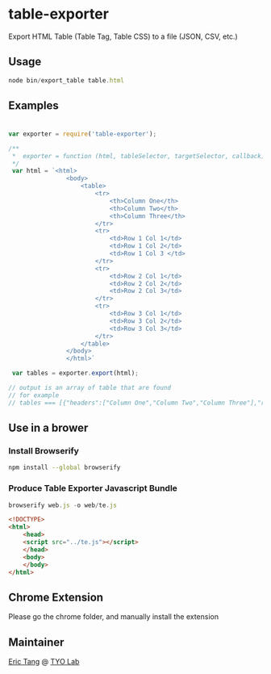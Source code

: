 # table-exporter

Export HTML Table (Table Tag, Table CSS) to a file (JSON, CSV, etc.)

## Usage

```javascript
node bin/export_table table.html 
```

## Examples

### 

```javascript

var exporter = require('table-exporter');

/**
 *  exporter = function (html, tableSelector, targetSelector, callback)
 */
 var html = `<html>
                <body>
                    <table>
                        <tr>
                            <th>Column One</th>
                            <th>Column Two</th>
                            <th>Column Three</th>
                        </tr>
                        <tr>
                            <td>Row 1 Col 1</td>
                            <td>Row 1 Col 2</td>
                            <td>Row 1 Col 3 </td>
                        </tr>
                        <tr>
                            <td>Row 2 Col 1</td>
                            <td>Row 2 Col 2</td>
                            <td>Row 2 Col 3</td>
                        </tr>
                        <tr>
                            <td>Row 3 Col 1</td>
                            <td>Row 3 Col 2</td>
                            <td>Row 3 Col 3</td>
                        </tr>
                    </table>
                </body>
                </html>`

 var tables = exporter.export(html);

// output is an array of table that are found
// for example
// tables === [{"headers":["Column One","Column Two","Column Three"],"rows":[["Row 1 Col 1","Row 1 Col 2","Row 1 Col 3 "],["Row 2 Col 1","Row 2 Col 2","Row 2 Col 3"],["Row 3 Col 1","Row 3 Col 2","Row 3 Col 3"]]}]

```

## Use in a brower

### Install Browserify

```bash
npm install --global browserify
```

### Produce Table Exporter Javascript Bundle

```javascript
browserify web.js -o web/te.js
```

```html
<!DOCTYPE>
<html>
    <head>
    <script src="../te.js"></script>
    </head>
    <body>
    </body>
</html>
```

## Chrome Extension
Please go the chrome folder, and manually install the extension
## Maintainer

[Eric Tang](https://twitter.com/_e_tang) @ [TYO Lab](http://tyo.com.au)

